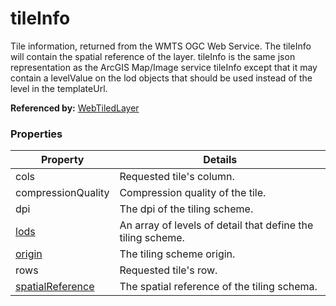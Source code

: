 # tileInfo

Tile information, returned from the WMTS OGC Web Service. The tileInfo will contain the spatial reference of the layer. tileInfo is the same json representation as the ArcGIS Map/Image service tileInfo except that it may contain a levelValue on the lod objects that should be used instead of the level in the templateUrl.

**Referenced by:** [WebTiledLayer](webTiledLayer.md)

### Properties

| Property | Details
| --- | ---
| cols | Requested tile's column.
| compressionQuality | Compression quality of the tile.
| dpi | The dpi of the tiling scheme.
| [lods](lod.md) | An array of levels of detail that define the tiling scheme.
| [origin](point_geometry.md) | The tiling scheme origin.
| rows | Requested tile's row.
| [spatialReference](spatialReference.md) | The spatial reference of the tiling schema.



